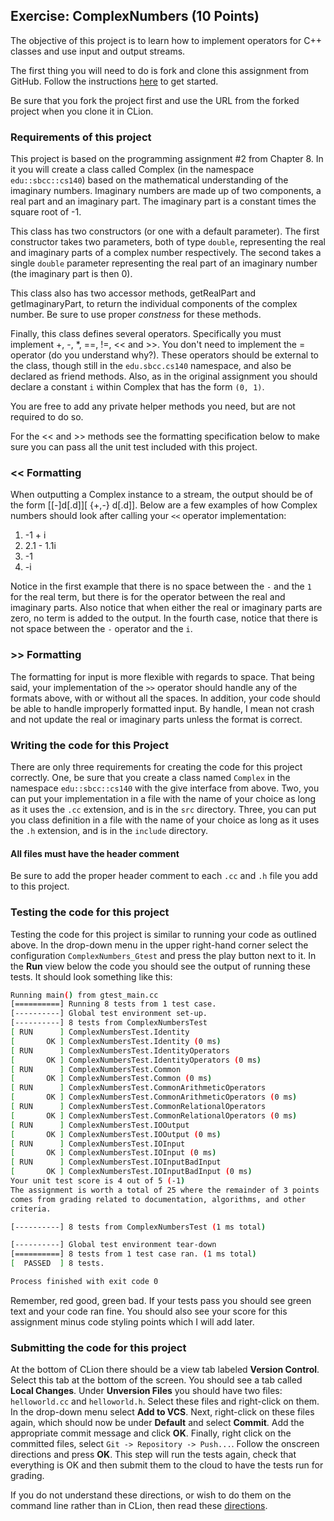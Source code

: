 ## Exercise: ComplexNumbers (10 Points)

The objective of this project is to learn how to implement operators for C++ classes
and use input and output streams.

The first thing you will need to do is fork and clone this assignment
from GitHub. Follow the instructions
[here](https://github.com/sbcc-cs140-fall2018/HowToStartEveryProject)
to get started.

Be sure that you fork the project first and use the URL from
the forked project when you clone it in CLion.

### Requirements of this project

This project is based on the programming assignment #2 from Chapter 8. In 
it you will create a class called Complex (in the namespace `edu::sbcc::cs140`)
based on the mathematical understanding of the imaginary numbers. Imaginary numbers
are made up of two components, a real part and an imaginary part. The imaginary
part is a constant times the square root of -1.

This class has two constructors (or one with a default parameter). The first
constructor takes two parameters, both of type `double`, representing the real
and imaginary parts of a complex number respectively. The second takes a single
`double` parameter representing the real part of an imaginary number (the 
imaginary part is then 0).

This class also has two accessor methods, getRealPart and getImaginaryPart, to
return the individual components of the complex number. Be sure to use proper
*constness* for these methods.

Finally, this class defines several operators. Specifically you must implement +, -, 
*, ==, !=, << and >>. You don't need to implement the = operator (do you understand
why?). These operators should be external to the class, though still in the `edu.sbcc.cs140` 
namespace, and also be declared as friend methods. Also, as in the original assignment
you should declare a constant `i` within Complex that has the form `(0, 1)`.

You are free to add any private helper methods you need, but are not required to do so.

For the << and >> methods see the formatting specification below to make sure you
can pass all the unit test included with this project.

### << Formatting

When outputting a Complex instance to a stream, the output should be of the form [[-]d[.d]][ {+,-} d[.d]]. 
Below are a few examples of how Complex numbers should look after calling your `<<` operator 
implementation:

1. -1 + i
2. 2.1 - 1.1i
3. -1
4. -i

Notice in the first example that there is no space between the `-` and the `1` for the real
term, but there is for the operator between the real and imaginary parts. Also notice that 
when either the real or imaginary parts are zero, no term is added to the output. In the 
fourth case, notice that there is not space between the `-` operator and the `i`.

### >> Formatting

The formatting for input is more flexible with regards to space. That being said, your 
implementation of the `>>` operator should handle any of the formats above, with or without
all the spaces. In addition, your code should be able to handle improperly formatted 
input. By handle, I mean not crash and not update the real or imaginary parts unless the
format is correct.
 
### Writing the code for this Project

There are only three requirements for creating the code for this project correctly. One,
be sure that you create a class named `Complex` in the namespace `edu::sbcc::cs140` with
the give interface from above. Two, you can put your implementation in a file with the 
name of your choice as long as it uses the `.cc` extension, and is in the `src` directory.
Three, you can put you class definition in a file with the name of your choice as long as 
it uses the `.h` extension, and is in the `include` directory.

#### All files must have the header comment

Be sure to add the proper header comment to each `.cc` and `.h` file you add to this project.

### Testing the code for this project

Testing the code for this project is similar to running your code
as outlined above. In the drop-down menu in the upper right-hand
corner select the configuration `ComplexNumbers_Gtest` and press the
play button next to it. In the **Run** view below the code you should
see the output of running these tests. It should look something
like this:

```bash
Running main() from gtest_main.cc
[==========] Running 8 tests from 1 test case.
[----------] Global test environment set-up.
[----------] 8 tests from ComplexNumbersTest
[ RUN      ] ComplexNumbersTest.Identity
[       OK ] ComplexNumbersTest.Identity (0 ms)
[ RUN      ] ComplexNumbersTest.IdentityOperators
[       OK ] ComplexNumbersTest.IdentityOperators (0 ms)
[ RUN      ] ComplexNumbersTest.Common
[       OK ] ComplexNumbersTest.Common (0 ms)
[ RUN      ] ComplexNumbersTest.CommonArithmeticOperators
[       OK ] ComplexNumbersTest.CommonArithmeticOperators (0 ms)
[ RUN      ] ComplexNumbersTest.CommonRelationalOperators
[       OK ] ComplexNumbersTest.CommonRelationalOperators (0 ms)
[ RUN      ] ComplexNumbersTest.IOOutput
[       OK ] ComplexNumbersTest.IOOutput (0 ms)
[ RUN      ] ComplexNumbersTest.IOInput
[       OK ] ComplexNumbersTest.IOInput (0 ms)
[ RUN      ] ComplexNumbersTest.IOInputBadInput
[       OK ] ComplexNumbersTest.IOInputBadInput (0 ms)
Your unit test score is 4 out of 5 (-1)
The assignment is worth a total of 25 where the remainder of 3 points
comes from grading related to documentation, algorithms, and other
criteria.

[----------] 8 tests from ComplexNumbersTest (1 ms total)

[----------] Global test environment tear-down
[==========] 8 tests from 1 test case ran. (1 ms total)
[  PASSED  ] 8 tests.

Process finished with exit code 0
```

Remember, red good, green bad. If your tests pass you should see green
text and your code ran fine. You should also see your score for this
assignment minus code styling points which I will add later.

### Submitting the code for this project

At the bottom of CLion there should be a view tab labeled **Version Control**.
Select this tab at the bottom of the screen. You should see a tab called **Local Changes**.
Under **Unversion Files** you should have two files: `helloworld.cc` and `helloworld.h`.
Select these files and right-click on them. In the drop-down menu
select **Add to VCS**. Next, right-click on these files again, which should
now be under **Default** and select **Commit**. Add the appropriate
commit message and click **OK**. Finally, right click on the committed files,
select `Git -> Repository -> Push...`. Follow the onscreen directions
and press **OK**. This step will run the tests again, check that everything is OK
and then submit them to the cloud to have the tests run for grading.

If you do not understand these directions, or wish to do them on the command
line rather than in CLion, then read these [directions](https://github.com/sbcc-cs140-fall2018/HowToSubmitEveryProject).